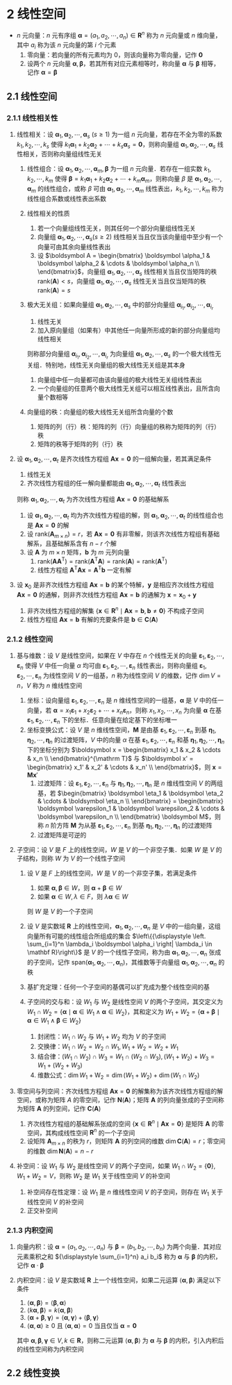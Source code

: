 # 2 线性空间

- $n$ 元向量：$n$ 元有序组 $\boldsymbol \alpha = (a_1, a_2, \cdots, a_n) \in \mathbf R^n$ 称为 $n$ 元向量或 $n$ 维向量，其中 $a_i$ 称为该 $n$ 元向量的第 $i$ 个元素
    1. 零向量：若向量的所有元素均为 $0$，则该向量称为零向量，记作 $\boldsymbol 0$
    2. 设两个 $n$ 元向量 $\boldsymbol \alpha, \boldsymbol \beta$，若其所有对应元素相等时，称向量 $\boldsymbol \alpha$ 与 $\boldsymbol \beta$ 相等，记作 $\boldsymbol \alpha = \boldsymbol \beta$

## 2.1 线性空间
### 2.1.1 线性相关性
1. 线性相关：设 $\boldsymbol \alpha_1, \boldsymbol \alpha_2, \cdots, \boldsymbol \alpha_s \ (s \geqslant 1)$ 为一组 $n$ 元向量，若存在不全为零的系数 $k_1, k_2, \cdots, k_s$ 使得 $k_1 \boldsymbol \alpha_1 + k_2 \boldsymbol \alpha_2 + \cdots + k_s \boldsymbol \alpha_s = \boldsymbol 0$，则称向量组 $\boldsymbol \alpha_1, \boldsymbol \alpha_2, \cdots, \boldsymbol \alpha_s$ 线性相关，否则称向量组线性无关
    1. 线性组合：设 $\boldsymbol \alpha_1, \boldsymbol \alpha_2, \cdots, \boldsymbol \alpha_m, \boldsymbol \beta$ 为一组 $n$ 元向量．若存在一组实数 $k_1, k_2, \cdots, k_m$ 使得 $\boldsymbol \beta = k_1 \boldsymbol \alpha_1 + k_2 \boldsymbol \alpha_2 + \cdots + k_m \boldsymbol \alpha_m$，则称向量 $\beta$ 是 $\boldsymbol \alpha_1, \boldsymbol \alpha_2, \cdots, \boldsymbol \alpha_m$ 的线性组合，或称 $\beta$ 可由 $\boldsymbol \alpha_1, \boldsymbol \alpha_2, \cdots, \boldsymbol \alpha_m$ 线性表出，$k_1, k_2, \cdots, k_m$ 称为线性组合系数或线性表出系数
    2. 线性相关的性质
        1. 若一个向量组线性无关，则其任何一个部分向量组线性无关
        2. 向量组 $\boldsymbol \alpha_1, \boldsymbol \alpha_2, \cdots, \boldsymbol \alpha_s (s \geqslant 2)$ 线性相关当且仅当该向量组中至少有一个向量可由其余向量线性表出
        3. 设 $\boldsymbol A = \begin{bmatrix} \boldsymbol \alpha_1 & \boldsymbol \alpha_2 & \cdots & \boldsymbol \alpha_n \\ \end{bmatrix}$，向量组 $\boldsymbol \alpha_1, \boldsymbol \alpha_2, \cdots, \boldsymbol \alpha_s$ 线性相关当且仅当矩阵的秩 $\mathrm{rank}(\boldsymbol A) < s$，向量组 $\boldsymbol \alpha_1, \boldsymbol \alpha_2, \cdots, \boldsymbol \alpha_s$ 线性无关当且仅当矩阵的秩 $\mathrm{rank}(\boldsymbol A) = s$
    3. 极大无关组：如果向量组 $\boldsymbol \alpha_1, \boldsymbol \alpha_2, \cdots, \boldsymbol \alpha_s$ 中的部分向量组 $\boldsymbol \alpha_{i_1}, \boldsymbol \alpha_{i_2}, \cdots, \boldsymbol \alpha_{i_r}$
        1. 线性无关
        2. 加入原向量组（如果有）中其他任一向量所形成的新的部分向量组均线性相关

        则称部分向量组 $\boldsymbol \alpha_{i_1}, \boldsymbol \alpha_{i_2}, \cdots, \boldsymbol \alpha_{i_r}$ 为向量组 $\boldsymbol \alpha_1, \boldsymbol \alpha_2, \cdots, \boldsymbol \alpha_s$ 的一个极大线性无关组．特别地，线性无关向量组的极大线性无关组是其本身

        1. 向量组中任一向量都可由该向量组的极大线性无关组线性表出
        2. 一个向量组的任意两个极大线性无关组可以相互线性表出，且所含向量个数相等

    4. 向量组的秩：向量组的极大线性无关组所含向量的个数
        1. 矩阵的列（行）秩：矩阵的列（行）向量组的秩称为矩阵的列（行）秩
        2. 矩阵的秩等于矩阵的列（行）秩

2. 设 $\boldsymbol \alpha_1, \boldsymbol \alpha_2, \cdots, \boldsymbol \alpha_t$ 是齐次线性方程组 $\boldsymbol{Ax} = \boldsymbol 0$ 的一组解向量，若其满足条件
    1. 线性无关
    2. 齐次线性方程组的任一解向量都能由 $\boldsymbol \alpha_1, \boldsymbol \alpha_2, \cdots, \boldsymbol \alpha_t$ 线性表出

    则称  $\boldsymbol \alpha_1, \boldsymbol \alpha_2, \cdots, \boldsymbol \alpha_t$ 为齐次线性方程组 $\boldsymbol{Ax} = \boldsymbol 0$ 的基础解系

    1. 设 $\boldsymbol \alpha_1, \boldsymbol \alpha_2, \cdots, \boldsymbol \alpha_t$ 均为齐次线性方程组的解，则 $\boldsymbol \alpha_1, \boldsymbol \alpha_2, \cdots, \boldsymbol \alpha_t$ 的线性组合也是 $\boldsymbol{Ax} = \boldsymbol 0$ 的解
    2. 设 $\mathrm{rank}(\boldsymbol A_{m \times n}) = r$，若 $\boldsymbol{Ax} = \boldsymbol 0$ 有非零解，则该齐次线性方程组有基础解系，且基础解系含有 $n - r$ 个解
    3. 设 $\boldsymbol A$ 为 $m \times n$ 矩阵，$\boldsymbol b$ 为 $m$ 元列向量
        1. $\mathrm{rank}(\boldsymbol A \boldsymbol A^{\mathrm T}) = \mathrm{rank}(\boldsymbol A^{\mathrm T} \boldsymbol A) = \mathrm{rank}(\boldsymbol A) = \mathrm{rank}(\boldsymbol A^{\mathrm T})$
        2. 线性方程组 $\boldsymbol A^{\mathrm T} \boldsymbol A \boldsymbol x = \boldsymbol A^{\mathrm T} \boldsymbol b$ 一定有解

3. 设 $\boldsymbol x_0$ 是非齐次线性方程组 $\boldsymbol{Ax} = \boldsymbol b$ 的某个特解，$\boldsymbol y$ 是相应齐次线性方程组 $\boldsymbol{Ax} = \boldsymbol 0$ 的通解，则非齐次线性方程组 $\boldsymbol{Ax} = \boldsymbol b$ 的通解为 $\boldsymbol x = \boldsymbol x_0 + \boldsymbol y$
    1. 非齐次线性方程组的解集 $\{\boldsymbol x \in \mathbf R^n \mid \boldsymbol{Ax} = \boldsymbol b, \boldsymbol b \neq \boldsymbol 0\}$ 不构成子空间
    2. 线性方程组 $\boldsymbol{Ax} = \boldsymbol b$ 有解的充要条件是 $\boldsymbol b \in \mathbf C(\boldsymbol A)$

### 2.1.2 线性空间
1. 基与维数：设 $V$ 是线性空间，如果在 $V$ 中存在 $n$ 个线性无关的向量 $\boldsymbol \varepsilon_1, \boldsymbol \varepsilon_2, \cdots, \boldsymbol \varepsilon_n$ 使得 $V$ 中任一向量 $\alpha$ 均可由 $\boldsymbol \varepsilon_1, \boldsymbol \varepsilon_2, \cdots, \boldsymbol \varepsilon_n$ 线性表出，则称向量组 $\boldsymbol \varepsilon_1, \boldsymbol \varepsilon_2, \cdots, \boldsymbol \varepsilon_n$ 为线性空间 $V$ 的一组基，$n$ 称为线性空间 $V$ 的维数，记作 $\operatorname{dim} V = n$，$V$ 称为 $n$ 维线性空间
    1. 坐标：设向量组 $\boldsymbol \varepsilon_1, \boldsymbol \varepsilon_2, \cdots, \boldsymbol \varepsilon_n$ 是 $n$ 维线性空间的一组基，$\boldsymbol \alpha$ 是 $V$ 中的任一向量，若 $\boldsymbol \alpha = x_1 \boldsymbol \varepsilon_1 + x_2 \boldsymbol \varepsilon_2 + \cdots + x_n \boldsymbol \varepsilon_n$，则称 $x_1, x_2, \cdots, x_n$ 为向量 $\boldsymbol \alpha$ 在基 $\boldsymbol \varepsilon_1, \boldsymbol \varepsilon_2, \cdots, \boldsymbol \varepsilon_n$ 下的坐标．任意向量在给定基下的坐标唯一
    2. 坐标变换公式：设 $V$ 是 $n$ 维线性空间，$\boldsymbol M$ 是由基 $\boldsymbol \varepsilon_1, \boldsymbol \varepsilon_2, \cdots, \boldsymbol \varepsilon_n$ 到基 $\boldsymbol \eta_1, \boldsymbol \eta_2, \cdots, \boldsymbol \eta_n$ 的过渡矩阵，$V$ 中的向量 $\alpha$ 在基 $\boldsymbol \varepsilon_1, \boldsymbol \varepsilon_2, \cdots, \boldsymbol \varepsilon_n$ 和基 $\boldsymbol \eta_1, \boldsymbol \eta_2, \cdots, \boldsymbol \eta_n$ 下的坐标分别为 $\boldsymbol x = \begin{bmatrix} x_1 & x_2 & \cdots & x_n \\ \end{bmatrix}^{\mathrm T}$ 与 $\boldsymbol x' = \begin{bmatrix} x_1' & x_2' & \cdots & x_n' \\ \end{bmatrix}$，则 $\boldsymbol x = \boldsymbol M \boldsymbol x'$
        1. 过渡矩阵：设 $\boldsymbol \varepsilon_1, \boldsymbol \varepsilon_2, \cdots, \boldsymbol \varepsilon_n$ 与 $\boldsymbol \eta_1, \boldsymbol \eta_2, \cdots, \boldsymbol \eta_n$ 是 $n$ 维线性空间 $V$ 的两组基，若 $\begin{bmatrix} \boldsymbol \eta_1 & \boldsymbol \eta_2 & \cdots & \boldsymbol \eta_n \\ \end{bmatrix} = \begin{bmatrix} \boldsymbol \varepsilon_1 & \boldsymbol \varepsilon_2 & \cdots & \boldsymbol \varepsilon_n \\ \end{bmatrix} \boldsymbol M$，则称 $n$ 阶方阵 $\boldsymbol M$ 为从基 $\boldsymbol \varepsilon_1, \boldsymbol \varepsilon_2, \cdots, \boldsymbol \varepsilon_n$ 到基 $\boldsymbol \eta_1, \boldsymbol \eta_2, \cdots, \boldsymbol \eta_n$ 的过渡矩阵
        2. 过渡矩阵是可逆的
2. 子空间：设 $V$ 是 $F$ 上的线性空间，$W$ 是 $V$ 的一个非空子集．如果 $W$ 是 $V$ 的子结构，则称 $W$ 为 $V$ 的一个线性子空间
    1. 设 $V$ 是 $F$ 上的线性空间，$W$ 是 $V$ 的一个非空子集，若满足条件
        1. 如果 $\boldsymbol \alpha, \boldsymbol \beta \in W$，则 $\boldsymbol \alpha + \boldsymbol \beta \in W$
        2. 如果 $\boldsymbol \alpha \in W, \lambda \in F$，则 $\lambda \boldsymbol \alpha \in W$

        则 $W$ 是 $V$ 的一个子空间

    2. 设 $V$ 是实数域 $\mathbf R$ 上的线性空间，$\boldsymbol \alpha_1, \boldsymbol \alpha_2, \cdots, \boldsymbol \alpha_n$ 是 $V$ 中的一组向量，这组向量所有可能的线性组合所组成的集合 $\left\{{\displaystyle \left. \sum_{i=1}^n \lambda_i \boldsymbol \alpha_i \right| \lambda_i \in \mathbf R}\right\}$ 是 $V$ 的一个线性子空间，称为由 $\boldsymbol \alpha_1, \boldsymbol \alpha_2, \cdots, \boldsymbol \alpha_n$ 张成的子空间，记作 $\mathrm{span}(\boldsymbol \alpha_1, \boldsymbol \alpha_2, \cdots, \boldsymbol \alpha_n)$，其维数等于向量组 $\boldsymbol \alpha_1, \boldsymbol \alpha_2, \cdots, \boldsymbol \alpha_n$ 的秩
    3. 基扩充定理：任何一个子空间的基偶可以扩充成为整个线性空间的基
    4. 子空间的交与和：设 $W_1$ 与 $W_2$ 是线性空间 $V$ 的两个子空间，其交定义为 $W_1 \cap W_2 = \{\boldsymbol \alpha \mid \boldsymbol \alpha \in W_1 \wedge \boldsymbol \alpha \in W_2\}$，其和定义为 $W_1 + W_2 = \{\boldsymbol \alpha + \boldsymbol \beta \mid \boldsymbol \alpha \in W_1 \wedge \boldsymbol \beta \in W_2\}$
        1. 封闭性：$W_1 \cap W_2$ 与 $W_1 + W_2$ 均为 $V$ 的子空间
        2. 交换律：$W_1 \cap W_2 = W_2 \cap W_1, W_1 + W_2 = W_2 + W_1$
        3. 结合律：$(W_1 \cap W_2) \cap W_3 = W_1 \cap (W_2 \cap W_3), (W_1 + W_2) + W_3 = W_1 + (W_2 + W_3)$
        4. 维数公式：$\operatorname{dim} W_1 + \operatorname{W_2} = \operatorname{\dim} (W_1 + W_2) + \operatorname{dim} (W_1 \cap W_2)$

3. 零空间与列空间：齐次线性方程组 $\boldsymbol{Ax} = \boldsymbol 0$ 的解集称为该齐次线性方程组的解空间，或称为矩阵 $A$ 的零空间，记作 $\mathbf N(\boldsymbol A)$；矩阵 $\boldsymbol A$ 的列向量张成的子空间称为矩阵 $\boldsymbol A$ 的列空间，记作 $\mathbf C(\boldsymbol A)$
    1. 齐次线性方程组的基础解系张成的空间 $\{\boldsymbol x \in \mathbf R^n \mid \boldsymbol{Ax} = \boldsymbol 0\}$ 是矩阵 $\boldsymbol A$ 的零空间，其构成线性空间 $\mathbf R^n$ 的一个子空间
    2. 设矩阵 $\boldsymbol A_{m \times n}$ 的秩为 $r$，则矩阵 $\boldsymbol A$ 的列空间的维数 $\operatorname{dim} \mathbf C(\boldsymbol A) = r$；零空间的维数 $\operatorname{dim} \mathbf N(\boldsymbol A) = n - r$
4. 补空间：设 $W_1$ 与 $W_2$ 是线性空间 $V$ 的两个子空间，如果 $W_1 \cap W_2 = \{\boldsymbol 0\}, W_1 + W_2 = V$，则称 $W_2$ 是 $W_1$ 关于线性空间 $V$ 的补空间
    1. 补空间存在性定理：设 $W_1$ 是 $n$ 维线性空间 $V$ 的子空间，则存在 $W_1$ 关于线性空间 $V$ 的补空间
    2. 正交补空间

### 2.1.3 内积空间
1. 向量内积：设 $\boldsymbol \alpha = (a_1, a_2, \cdots, a_n)$ 与 $\boldsymbol \beta = (b_1, b_2, \cdots, b_n)$ 为两个向量．其对应元素乘积之和 ${\displaystyle \sum_{i=1}^n} a_i b_i$ 称为 $\boldsymbol \alpha$ 与 $\boldsymbol \beta$ 的内积，记作 $\boldsymbol \alpha \cdot \boldsymbol \beta$
2. 内积空间：设 $V$ 是实数域 $\mathbf R$ 上一个线性空间，如果二元运算 $\left<\boldsymbol \alpha, \boldsymbol \beta\right>$ 满足以下条件
    1. $\left<\boldsymbol \alpha, \boldsymbol \beta\right> = \left<\boldsymbol \beta, \boldsymbol \alpha\right>$
    2. $\left<k \boldsymbol \alpha, \boldsymbol \beta\right> = k \left<\boldsymbol \alpha, \boldsymbol \beta\right>$
    3. $\left<\boldsymbol \alpha + \boldsymbol \beta, \boldsymbol \gamma\right> = \left<\boldsymbol \alpha, \boldsymbol \gamma\right> + \left<\boldsymbol \beta, \boldsymbol \gamma\right>$
    4. $\left<\boldsymbol \alpha, \boldsymbol \alpha\right> \geqslant 0$ 且 $\left<\boldsymbol \alpha, \boldsymbol \alpha\right> = 0$ 当且仅当 $\boldsymbol \alpha = \boldsymbol 0$

    其中 $\boldsymbol \alpha, \boldsymbol \beta, \boldsymbol \gamma \in V, k \in \mathbf R$，则称二元运算 $\left<\boldsymbol \alpha, \boldsymbol \beta\right>$ 为 $\boldsymbol \alpha$ 与 $\boldsymbol \beta$ 的内积，引入内积后的线性空间称为内积空间

## 2.2 线性变换

